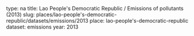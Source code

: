 type: na
title: Lao People's Democratic Republic / Emissions of pollutants (2013)
slug: places/lao-people's-democratic-republic/datasets/emissions/2013
place: lao-people's-democratic-republic
dataset: emissions
year: 2013
